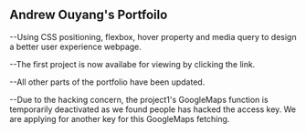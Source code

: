 ## Andrew Ouyang's Portfoilo ##

--Using CSS positioning, flexbox, hover property and media query to design
a better user experience webpage.

--The first project is now availabe for viewing by clicking the link.

--All other parts of the portfolio have been updated.

--Due to the hacking concern, the project1's GoogleMaps function is temporarily deactivated as we found people has hacked the access key. We are applying for another key for this GoogleMaps fetching. 
